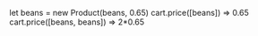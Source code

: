let beans = new Product(beans, 0.65)
cart.price([beans]) => 0.65
cart.price([beans, beans]) => 2*0.65 
